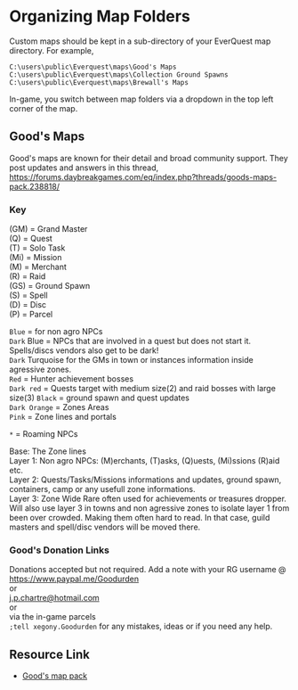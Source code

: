 # Organizing Map Folders
Custom maps should be kept in a sub-directory of your EverQuest map directory. For example,

```
C:\users\public\Everquest\maps\Good's Maps 
C:\users\public\Everquest\maps\Collection Ground Spawns
C:\users\public\Everquest\maps\Brewall's Maps  
```


In-game, you switch between map folders via a dropdown in the top left corner of the map.

## Good's Maps
Good's maps are known for their detail and broad community support. They post updates and answers in this thread,
https://forums.daybreakgames.com/eq/index.php?threads/goods-maps-pack.238818/

### Key

(GM) = Grand Master                  
(Q) = Quest                          
(T) = Solo Task  
(Mi) = Mission  
(M) = Merchant  
(R) = Raid  
(GS) = Ground Spawn  
(S) = Spell  
(D) = Disc  
(P) = Parcel  

`Blue` = for non agro NPCs  
`Dark` Blue = NPCs that are involved in a quest but does not start it. Spells/discs vendors also get to be dark!  
`Dark` Turquoise for the GMs in town or instances information inside agressive zones.  
`Red` = Hunter achievement bosses  
`Dark red`  = Quests target with medium size(2) and raid bosses with large size(3)
`Black` = ground spawn and quest updates  
`Dark Orange` = Zones Areas  
`Pink` = Zone lines and portals  

`*` = Roaming NPCs  

Base: The Zone lines  
Layer 1: Non agro NPCs: (M)erchants, (T)asks, (Q)uests, (Mi)ssions (R)aid etc.  
Layer 2: Quests/Tasks/Missions informations and updates, ground spawn, containers, camp or any usefull zone informations.  
Layer 3: Zone Wide Rare often used for achievements or treasures dropper. Will also use layer 3 in towns and non agressive zones to isolate layer 1 from been over crowded. Making them often hard to read. In that case, guild masters and spell/disc vendors will be moved there.  

### Good's Donation Links
Donations accepted but not required. Add a note with your RG username @  
https://www.paypal.me/Goodurden  
or  
j.p.chartre@hotmail.com  
or  
via the in-game parcels  
`;tell xegony.Goodurden` for any mistakes, ideas or if you need any help.

## Resource Link
* [Good's map pack](https://www.redguides.com/community/resources/goods-everquest-map-pack.303/)  


